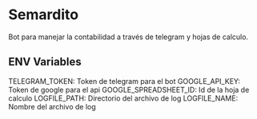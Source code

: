 # Semardito
Bot para manejar la contabilidad a través de telegram y hojas de calculo. 

## ENV Variables
TELEGRAM_TOKEN: Token de telegram para el bot
GOOGLE_API_KEY: Token de google para el api
GOOGLE_SPREADSHEET_ID: Id de la hoja de calculo
LOGFILE_PATH: Directorio del archivo de log
LOGFILE_NAME: Nombre del archivo de log 